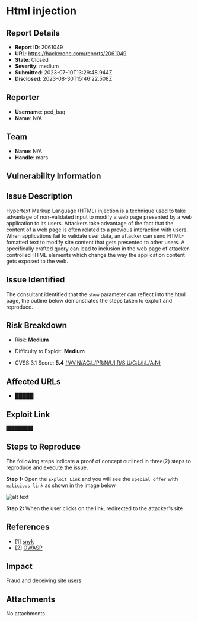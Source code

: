 # Html injection

## Report Details
- **Report ID**: 2061049
- **URL**: https://hackerone.com/reports/2061049
- **State**: Closed
- **Severity**: medium
- **Submitted**: 2023-07-10T13:29:48.944Z
- **Disclosed**: 2023-08-30T15:46:22.508Z

## Reporter
- **Username**: ped_baq
- **Name**: N/A

## Team
- **Name**: N/A
- **Handle**: mars

## Vulnerability Information
## Issue Description
Hypertext Markup Language (HTML) injection is a technique used to take advantage of non-validated input to modify a web page presented by a web application to its users. Attackers take advantage of the fact that the content of a web page is often related to a previous interaction with users. When applications fail to validate user data, an attacker can send HTML-fomatted text to modify site content that gets presented to other users. A specifically crafted query can lead to inclusion in the web page of attacker-controlled HTML elements which change the way the application content gets exposed to the web. 

## Issue Identified
The consultant identified that the `show` parameter can reflect into the html page, the outline below demonstrates the steps taken to exploit and reproduce.
## Risk Breakdown
- Risk: **Medium**
 
- Difficulty to Exploit: **Medium**
 
- CVSS:3.1 Score: **5.4** [(/AV:N/AC:L/PR:N/UI:R/S:U/C:L/I:L/A:N)](████:3.1/AV:N/AC:L/PR:N/UI:R/S:U/C:L/I:L/A:N)

## Affected URLs
 - █████


## Exploit Link
 ```html
 ██████████
 ```

## Steps to Reproduce
The following steps indicate a proof of concept outlined in three(2) steps to reproduce and execute the issue.

**Step 1:**
Open the `Exploit Link` and you will see the `special offer` with `malicious link` as shown in the image below

![alt text](███████ "malicious page")



**Step 2:**
When the user clicks on the link, redirected to the attacker's site


## References
 - [1] [snyk](███████)
 - [2] [OWASP](████████)

## Impact

Fraud and deceiving site users

## Attachments
No attachments
